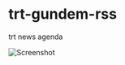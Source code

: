 # trt-gundem-rss
trt news agenda

![Screenshot](https://github.com/mustafauzun0/trt-gundem-rss/blob/master/screenshots/trt-rss.png)
